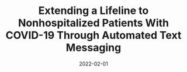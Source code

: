 ---
articlename2: Covidwatch-editorial
title: >-
  Extending a Lifeline to Nonhospitalized Patients With COVID-19 Through Automated Text Messaging
date: '2022-02-01'
summary: >-
  An editorial on COVID Watch. The last line summarizes it all - In short, the system saved lives.
authors: >-
  Jamie M. Faro, PhD and Sarah L. Cutrona, MD, MPH
externallink: 'https://www.acpjournals.org/doi/full/10.7326/M21-4273'
journal: AIM
---